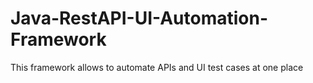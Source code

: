 # Java-RestAPI-UI-Automation-Framework
This framework allows to automate APIs and UI test cases at one place

